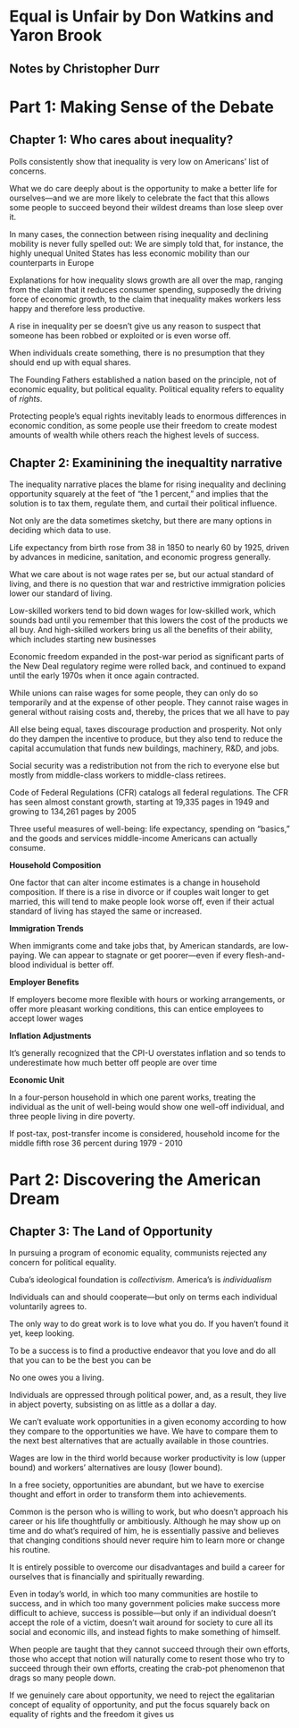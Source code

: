 # Equal is Unfair by Don Watkins and Yaron Brook
## Notes by Christopher Durr

# Part 1: Making Sense of the Debate

## Chapter 1: Who cares about inequality?

Polls consistently show that inequality is very low on Americans’ list of concerns.

What we do care deeply about is the opportunity to make a better life for ourselves—and we are more likely to celebrate the fact that this allows some people to succeed beyond their wildest dreams than lose sleep over it.

In many cases, the connection between rising inequality and declining mobility is never fully spelled out: 
We are simply told that, for instance, the highly unequal United States has less economic mobility than our counterparts in Europe

Explanations for how inequality slows growth are all over the map, ranging from the claim that it reduces consumer spending, supposedly the driving force of economic growth, to the claim that inequality makes workers less happy and therefore less productive.

A rise in inequality per se doesn’t give us any reason to suspect that someone has been robbed or exploited or is even worse off.

When individuals create something, there is no presumption that they should end up with equal shares.

The Founding Fathers established a nation based on the principle, not of economic equality, but political equality.
Political equality refers to equality of *rights*.

Protecting people’s equal rights inevitably leads to enormous differences in economic condition, as some people use their freedom to create modest amounts of wealth while others reach the highest levels of success.

## Chapter 2: Examinining the inequaltity narrative

The inequality narrative places the blame for rising inequality and declining opportunity squarely at the feet of “the 1 percent,” and implies that the solution is to tax them, regulate them, and curtail their political influence.

Not only are the data sometimes sketchy, but there are many options in deciding which data to use.
 
Life expectancy from birth rose from 38 in 1850 to nearly 60 by 1925, driven by advances in medicine, sanitation, and economic progress generally.
 
What we care about is not wage rates per se, but our actual standard of living, and there is no question that war and restrictive immigration policies lower our standard of living.

Low-skilled workers tend to bid down wages for low-skilled work, which sounds bad until you remember that this lowers the cost of the products we all buy. And high-skilled workers bring us all the benefits of their ability, which includes starting new businesses
 
Economic freedom expanded in the post-war period as significant parts of the New Deal regulatory regime were rolled back, and continued to expand until the early 1970s when it once again contracted.
 
While unions can raise wages for some people, they can only do so temporarily and at the expense of other people. They cannot raise wages in general without raising costs and, thereby, the prices that we all have to pay

All else being equal, taxes discourage production and prosperity. Not only do they dampen the incentive to produce, but they also tend to reduce the capital accumulation that funds new buildings, machinery, R&D, and jobs. 
 
Social security was a redistribution not from the rich to everyone else but mostly from middle-class workers to middle-class retirees.

Code of Federal Regulations (CFR) catalogs all federal regulations. The CFR has seen almost constant growth, starting at 19,335 pages in 1949 and growing to 134,261 pages by 2005

Three useful measures of well-being: life expectancy, spending on “basics,” and the goods and services middle-income Americans can actually consume.

**Household Composition**

 One factor that can alter income estimates is a change in household composition. If there is a rise in divorce or if couples wait longer to get married, this will tend to make people look worse off, even if their actual standard of living has stayed the same or increased.
 
 **Immigration Trends**
 
 When immigrants come and take jobs that, by American standards, are low-paying. We can appear to stagnate or get poorer—even if every flesh-and-blood individual is better off.
  
 **Employer Benefits**
 
 If employers become more flexible with hours or working arrangements, or offer more pleasant working conditions, this can entice employees to accept lower wages
 
 **Inflation Adjustments**
 
 It’s generally recognized that the CPI-U overstates inflation and so tends to underestimate how much better off people are over time
 
 **Economic Unit**
 
 In a four-person household in which one parent works, treating the individual as the unit of well-being would show one well-off individual, and three people living in dire poverty. 
 
 If post-tax, post-transfer income is considered, household income for the middle fifth rose 36 percent during 1979 - 2010
 
 # Part 2: Discovering the American Dream
 
 ## Chapter 3: The Land of Opportunity
 
In pursuing a program of economic equality, communists rejected any concern for political equality.

Cuba’s ideological foundation is *collectivism*. America’s is *individualism*

Individuals can and should cooperate—but only on terms each individual voluntarily agrees to. 

The only way to do great work is to love what you do. If you haven’t found it yet, keep looking. 

To be a success is to find a productive endeavor that you love and do all that you can to be the best you can be

No one owes you a living.

Individuals are oppressed through political power, and, as a result, they live in abject poverty, subsisting on as little as a dollar a day.

We can’t evaluate work opportunities in a given economy according to how they compare to the opportunities we have. We have to compare them to the next best alternatives that are actually available in those countries.

Wages are low in the third world because worker productivity is low (upper bound) and workers’ alternatives are lousy (lower bound).

In a free society, opportunities are abundant, but we have to exercise thought and effort in order to transform them into achievements.

Common is the person who is willing to work, but who doesn’t approach his career or his life thoughtfully or ambitiously. 
Although he may show up on time and do what’s required of him, he is essentially passive and believes that changing conditions should never require him to learn more or change his routine.

It is entirely possible to overcome our disadvantages and build a career for ourselves that is financially and spiritually rewarding.

Even in today’s world, in which too many communities are hostile to success, and in which too many government policies make success more difficult to achieve, success is possible—but only if an individual doesn’t accept the role of a victim, 
doesn’t wait around for society to cure all its social and economic ills, and instead fights to make something of himself.
 
When people are taught that they cannot succeed through their own efforts, those who accept that notion will naturally come to resent those who try to succeed through their own efforts, creating the crab-pot phenomenon that drags so many people down. 

If we genuinely care about opportunity, we need to reject the egalitarian concept of equality of opportunity, and put the focus squarely back on equality of rights and the freedom it gives us
